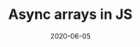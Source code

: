 ---
title: Async arrays in JS
date: 2020-06-05
publishedOn: Medium and Varchasvi Pandey
thumb: ./thumb.jpeg
url: https://varchasvipandey.com/blog/asynchronous-array-behaviour-in-javascript
---